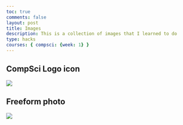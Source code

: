 ```yaml
---
toc: true
comments: false
layout: post
title: Images
description: This is a collection of images that I learned to do
type: hacks
courses: { compsci: {week: 1} }
---
```


## CompSci Logo icon

<img src="{{site.baseurl}}/images/compsci-icon.png">

## Freeform photo

<img src="{{site.baseurl}}/images/test1 csse.png">


